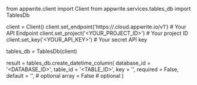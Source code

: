 from appwrite.client import Client
from appwrite.services.tables_db import TablesDb

client = Client()
client.set_endpoint('https://<REGION>.cloud.appwrite.io/v1') # Your API Endpoint
client.set_project('<YOUR_PROJECT_ID>') # Your project ID
client.set_key('<YOUR_API_KEY>') # Your secret API key

tables_db = TablesDb(client)

result = tables_db.create_datetime_column(
    database_id = '<DATABASE_ID>',
    table_id = '<TABLE_ID>',
    key = '',
    required = False,
    default = '', # optional
    array = False # optional
)
